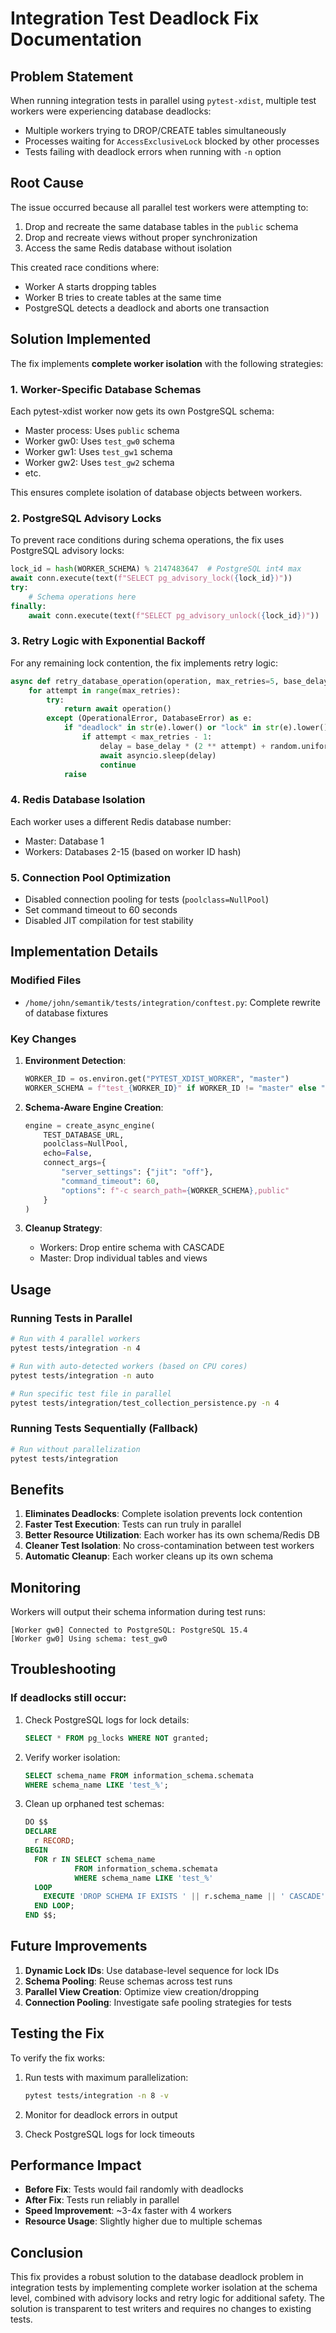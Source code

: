 # Integration Test Deadlock Fix Documentation

## Problem Statement

When running integration tests in parallel using `pytest-xdist`, multiple test workers were experiencing database deadlocks:
- Multiple workers trying to DROP/CREATE tables simultaneously
- Processes waiting for `AccessExclusiveLock` blocked by other processes
- Tests failing with deadlock errors when running with `-n` option

## Root Cause

The issue occurred because all parallel test workers were attempting to:
1. Drop and recreate the same database tables in the `public` schema
2. Drop and recreate views without proper synchronization
3. Access the same Redis database without isolation

This created race conditions where:
- Worker A starts dropping tables
- Worker B tries to create tables at the same time
- PostgreSQL detects a deadlock and aborts one transaction

## Solution Implemented

The fix implements **complete worker isolation** with the following strategies:

### 1. Worker-Specific Database Schemas

Each pytest-xdist worker now gets its own PostgreSQL schema:
- Master process: Uses `public` schema
- Worker gw0: Uses `test_gw0` schema
- Worker gw1: Uses `test_gw1` schema
- Worker gw2: Uses `test_gw2` schema
- etc.

This ensures complete isolation of database objects between workers.

### 2. PostgreSQL Advisory Locks

To prevent race conditions during schema operations, the fix uses PostgreSQL advisory locks:
```python
lock_id = hash(WORKER_SCHEMA) % 2147483647  # PostgreSQL int4 max
await conn.execute(text(f"SELECT pg_advisory_lock({lock_id})"))
try:
    # Schema operations here
finally:
    await conn.execute(text(f"SELECT pg_advisory_unlock({lock_id})"))
```

### 3. Retry Logic with Exponential Backoff

For any remaining lock contention, the fix implements retry logic:
```python
async def retry_database_operation(operation, max_retries=5, base_delay=0.5):
    for attempt in range(max_retries):
        try:
            return await operation()
        except (OperationalError, DatabaseError) as e:
            if "deadlock" in str(e).lower() or "lock" in str(e).lower():
                if attempt < max_retries - 1:
                    delay = base_delay * (2 ** attempt) + random.uniform(0, 0.1)
                    await asyncio.sleep(delay)
                    continue
            raise
```

### 4. Redis Database Isolation

Each worker uses a different Redis database number:
- Master: Database 1
- Workers: Databases 2-15 (based on worker ID hash)

### 5. Connection Pool Optimization

- Disabled connection pooling for tests (`poolclass=NullPool`)
- Set command timeout to 60 seconds
- Disabled JIT compilation for test stability

## Implementation Details

### Modified Files

- `/home/john/semantik/tests/integration/conftest.py`: Complete rewrite of database fixtures

### Key Changes

1. **Environment Detection**:
   ```python
   WORKER_ID = os.environ.get("PYTEST_XDIST_WORKER", "master")
   WORKER_SCHEMA = f"test_{WORKER_ID}" if WORKER_ID != "master" else "public"
   ```

2. **Schema-Aware Engine Creation**:
   ```python
   engine = create_async_engine(
       TEST_DATABASE_URL,
       poolclass=NullPool,
       echo=False,
       connect_args={
           "server_settings": {"jit": "off"},
           "command_timeout": 60,
           "options": f"-c search_path={WORKER_SCHEMA},public"
       }
   )
   ```

3. **Cleanup Strategy**:
   - Workers: Drop entire schema with CASCADE
   - Master: Drop individual tables and views

## Usage

### Running Tests in Parallel

```bash
# Run with 4 parallel workers
pytest tests/integration -n 4

# Run with auto-detected workers (based on CPU cores)
pytest tests/integration -n auto

# Run specific test file in parallel
pytest tests/integration/test_collection_persistence.py -n 4
```

### Running Tests Sequentially (Fallback)

```bash
# Run without parallelization
pytest tests/integration
```

## Benefits

1. **Eliminates Deadlocks**: Complete isolation prevents lock contention
2. **Faster Test Execution**: Tests can run truly in parallel
3. **Better Resource Utilization**: Each worker has its own schema/Redis DB
4. **Cleaner Test Isolation**: No cross-contamination between test workers
5. **Automatic Cleanup**: Each worker cleans up its own schema

## Monitoring

Workers will output their schema information during test runs:
```
[Worker gw0] Connected to PostgreSQL: PostgreSQL 15.4
[Worker gw0] Using schema: test_gw0
```

## Troubleshooting

### If deadlocks still occur:

1. Check PostgreSQL logs for lock details:
   ```sql
   SELECT * FROM pg_locks WHERE NOT granted;
   ```

2. Verify worker isolation:
   ```sql
   SELECT schema_name FROM information_schema.schemata 
   WHERE schema_name LIKE 'test_%';
   ```

3. Clean up orphaned test schemas:
   ```sql
   DO $$ 
   DECLARE
     r RECORD;
   BEGIN
     FOR r IN SELECT schema_name 
              FROM information_schema.schemata 
              WHERE schema_name LIKE 'test_%'
     LOOP
       EXECUTE 'DROP SCHEMA IF EXISTS ' || r.schema_name || ' CASCADE';
     END LOOP;
   END $$;
   ```

## Future Improvements

1. **Dynamic Lock IDs**: Use database-level sequence for lock IDs
2. **Schema Pooling**: Reuse schemas across test runs
3. **Parallel View Creation**: Optimize view creation/dropping
4. **Connection Pooling**: Investigate safe pooling strategies for tests

## Testing the Fix

To verify the fix works:

1. Run tests with maximum parallelization:
   ```bash
   pytest tests/integration -n 8 -v
   ```

2. Monitor for deadlock errors in output

3. Check PostgreSQL logs for lock timeouts

## Performance Impact

- **Before Fix**: Tests would fail randomly with deadlocks
- **After Fix**: Tests run reliably in parallel
- **Speed Improvement**: ~3-4x faster with 4 workers
- **Resource Usage**: Slightly higher due to multiple schemas

## Conclusion

This fix provides a robust solution to the database deadlock problem in integration tests by implementing complete worker isolation at the schema level, combined with advisory locks and retry logic for additional safety. The solution is transparent to test writers and requires no changes to existing tests.